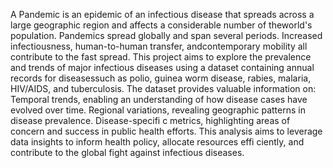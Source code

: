 A Pandemic is an epidemic of an infectious disease that spreads across a large geographic region and affects a considerable number of theworld's population. Pandemics spread globally and span several periods. Increased infectiousness, human-to-human transfer, andcontemporary mobility all contribute to the fast spread.
This project aims to explore the prevalence and trends of major infectious diseases using a dataset containing annual records for diseasessuch as polio, guinea worm disease, rabies, malaria, HIV/AIDS, and tuberculosis.
The dataset provides valuable information on:
Temporal trends, enabling an understanding of how disease cases have evolved over time.
Regional variations, revealing geographic patterns in disease prevalence.
Disease-specifi c metrics, highlighting areas of concern and success in public health efforts.
This analysis aims to leverage data insights to inform health policy, allocate resources effi ciently, and contribute to the global fight against infectious diseases.
